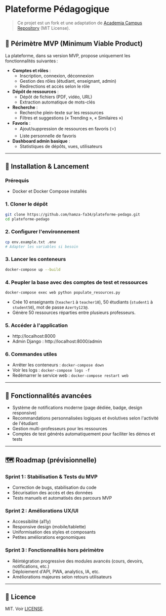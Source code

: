 # Plateforme Pédagogique

> Ce projet est un fork et une adaptation de [Academia Campus Repository](https://github.com/VishalTheHuman/Academia-Campus-Repository) (MIT License).

## 🎯 Périmètre MVP (Minimum Viable Product)

La plateforme, dans sa version MVP, propose uniquement les fonctionnalités suivantes :

- **Comptes et rôles** :
  - Inscription, connexion, déconnexion
  - Gestion des rôles (étudiant, enseignant, admin)
  - Redirections et accès selon le rôle
- **Dépôt de ressources** :
  - Dépôt de fichiers (PDF, vidéo, URL)
  - Extraction automatique de mots-clés
- **Recherche** :
  - Recherche plein-texte sur les ressources
  - Filtres et suggestions (« Trending », « Similaires »)
- **Favoris** :
  - Ajout/suppression de ressources en favoris (⭐)
  - Liste personnelle de favoris
- **Dashboard admin basique** :
  - Statistiques de dépôts, vues, utilisateurs

---

## 🚀 Installation & Lancement

### Prérequis
- Docker et Docker Compose installés

### 1. Cloner le dépôt
```sh
git clone https://github.com/hamza-fa34/plateforme-pedago.git
cd plateforme-pedago
```

### 2. Configurer l'environnement
```sh
cp env.example.txt .env
# Adapter les variables si besoin
```

### 3. Lancer les conteneurs
```sh
docker-compose up --build
```

### 4. Peupler la base avec des comptes de test et ressources
```sh
docker-compose exec web python populate_resources.py
```
- Crée 10 enseignants (`teacher1` à `teacher10`), 50 étudiants (`student1` à `student50`), mot de passe `Azerty123@`.
- Génère 50 ressources réparties entre plusieurs professeurs.

### 5. Accéder à l'application
- http://localhost:8000
- Admin Django : http://localhost:8000/admin

### 6. Commandes utiles
- Arrêter les conteneurs : `docker-compose down`
- Voir les logs : `docker-compose logs -f`
- Redémarrer le service web : `docker-compose restart web`

---

## 🔔 Fonctionnalités avancées
- Système de notifications moderne (page dédiée, badge, design responsive)
- Recommandations personnalisées logiques et évolutives selon l'activité de l'étudiant
- Gestion multi-professeurs pour les ressources
- Comptes de test générés automatiquement pour faciliter les démos et tests

---

## 🗺️ Roadmap (prévisionnelle)

### **Sprint 1 : Stabilisation & Tests du MVP**
- Correction de bugs, stabilisation du code
- Sécurisation des accès et des données
- Tests manuels et automatisés des parcours MVP

### **Sprint 2 : Améliorations UX/UI**
- Accessibilité (a11y)
- Responsive design (mobile/tablette)
- Uniformisation des styles et composants
- Petites améliorations ergonomiques

### **Sprint 3 : Fonctionnalités hors périmètre**
- Réintégration progressive des modules avancés (cours, devoirs, notifications, etc.)
- Déploiement d'API, PWA, analytics, IA, etc.
- Améliorations majeures selon retours utilisateurs

---

## 📄 Licence

MIT. Voir [LICENSE](LICENSE).
